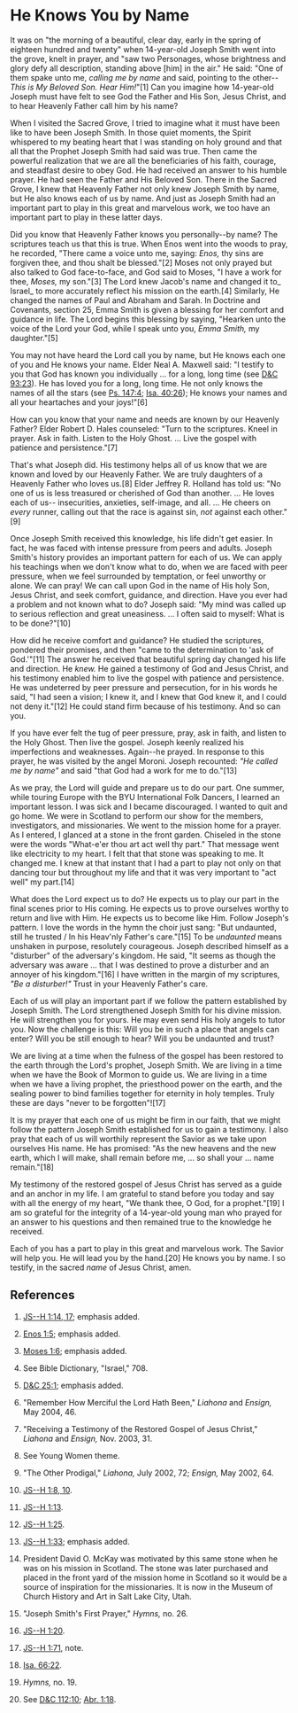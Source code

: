 # He Knows You by Name

It was on "the morning of a beautiful, clear day, early in the spring of
eighteen hundred and twenty" when 14-year-old Joseph Smith went into the
grove, knelt in prayer, and "saw two Personages, whose brightness and glory
defy all description, standing above [him] in the air." He said: "One of them
spake unto me, _calling me by name_ and said, pointing to the other--_This is
My Beloved Son. Hear Him!_"[1] Can you imagine how 14-year-old Joseph must
have felt to see God the Father and His Son, Jesus Christ, and to hear
Heavenly Father call him by his name?

When I visited the Sacred Grove, I tried to imagine what it must have been
like to have been Joseph Smith. In those quiet moments, the Spirit whispered
to my beating heart that I was standing on holy ground and that all that the
Prophet Joseph Smith had said was true. Then came the powerful realization
that we are all the beneficiaries of his faith, courage, and steadfast desire
to obey God. He had received an answer to his humble prayer. He had seen the
Father and His Beloved Son. There in the Sacred Grove, I knew that Heavenly
Father not only knew Joseph Smith by name, but He also knows each of us by
name. And just as Joseph Smith had an important part to play in this great and
marvelous work, we too have an important part to play in these latter days.

Did you know that Heavenly Father knows you personally--by name? The
scriptures teach us that this is true. When Enos went into the woods to pray,
he recorded, "There came a voice unto me, saying: _Enos,_ thy sins are
forgiven thee, and thou shalt be blessed."[2] Moses not only prayed but also
talked to God face-to-face, and God said to Moses, "I have a work for thee,
_Moses,_ my son."[3] The Lord knew Jacob's name and changed it to_ Israel_ to
more accurately reflect his mission on the earth.[4] Similarly, He changed the
names of Paul and Abraham and Sarah. In Doctrine and Covenants, section 25,
Emma Smith is given a blessing for her comfort and guidance in life. The Lord
begins this blessing by saying, "Hearken unto the voice of the Lord your God,
while I speak unto you, _Emma Smith,_ my daughter."[5]

You may not have heard the Lord call you by name, but He knows each one of you
and He knows your name. Elder Neal A. Maxwell said: "I testify to you that God
has known you individually ... for a long, long time (see [D&amp;C
93:23](/scriptures/dc-testament/dc/93.23?lang=eng#22)). He has loved you for a
long, long time. He not only knows the names of all the stars (see [Ps.
147:4](/scriptures/ot/ps/147.4?lang=eng#3); [Isa.
40:26](/scriptures/ot/isa/40.26?lang=eng#25)); He knows your names and all
your heartaches and your joys!"[6]

How can you know that your name and needs are known by our Heavenly Father?
Elder Robert D. Hales counseled: "Turn to the scriptures. Kneel in prayer. Ask
in faith. Listen to the Holy Ghost. ... Live the gospel with patience and
persistence."[7]

That's what Joseph did. His testimony helps all of us know that we are known
and loved by our Heavenly Father. We are truly daughters of a Heavenly Father
who loves us.[8] Elder Jeffrey R. Holland has told us: "No one of us is less
treasured or cherished of God than another. ... He loves each of us--
insecurities, anxieties, self-image, and all. ... He cheers on _every_ runner,
calling out that the race is against sin, _not_ against each other."[9]

Once Joseph Smith received this knowledge, his life didn't get easier. In
fact, he was faced with intense pressure from peers and adults. Joseph Smith's
history provides an important pattern for each of us. We can apply his
teachings when we don't know what to do, when we are faced with peer pressure,
when we feel surrounded by temptation, or feel unworthy or alone. We can pray!
We can call upon God in the name of His holy Son, Jesus Christ, and seek
comfort, guidance, and direction. Have you ever had a problem and not known
what to do? Joseph said: "My mind was called up to serious reflection and
great uneasiness. ... I often said to myself: What is to be done?"[10]

How did he receive comfort and guidance? He studied the scriptures, pondered
their promises, and then "came to the determination to 'ask of God.'"[11] The
answer he received that beautiful spring day changed his life and direction.
He _knew._ He gained a testimony of God and Jesus Christ, and his testimony
enabled him to live the gospel with patience and persistence. He was
undeterred by peer pressure and persecution, for in his words he said, "I had
seen a vision; I knew it, and I knew that God knew it, and I could not deny
it."[12] He could stand firm because of his testimony. And so can you.

If you have ever felt the tug of peer pressure, pray, ask in faith, and listen
to the Holy Ghost. Then live the gospel. Joseph keenly realized his
imperfections and weaknesses. Again--he prayed. In response to this prayer, he
was visited by the angel Moroni. Joseph recounted: _"He called me by name"_
and said "that God had a work for me to do."[13]

As we pray, the Lord will guide and prepare us to do our part. One summer,
while touring Europe with the BYU International Folk Dancers, I learned an
important lesson. I was sick and I became discouraged. I wanted to quit and go
home. We were in Scotland to perform our show for the members, investigators,
and missionaries. We went to the mission home for a prayer. As I entered, I
glanced at a stone in the front garden. Chiseled in the stone were the words
"What-e'er thou art act well thy part." That message went like electricity to
my heart. I felt that that stone was speaking to me. It changed me. I knew at
that instant that I had a part to play not only on that dancing tour but
throughout my life and that it was very important to "act well" my part.[14]

What does the Lord expect us to do? He expects us to play our part in the
final scenes prior to His coming. He expects us to prove ourselves worthy to
return and live with Him. He expects us to become like Him. Follow Joseph's
pattern. I love the words in the hymn the choir just sang: "But undaunted,
still he trusted / In his Heav'nly Father's care."[15] To be _undaunted_ means
unshaken in purpose, resolutely courageous. Joseph described himself as a
"disturber" of the adversary's kingdom. He said, "It seems as though the
adversary was aware ... that I was destined to prove a disturber and an annoyer
of his kingdom."[16] I have written in the margin of my scriptures, _"Be a
disturber!"_ Trust in your Heavenly Father's care.

Each of us will play an important part if we follow the pattern established by
Joseph Smith. The Lord strengthened Joseph Smith for his divine mission. He
will strengthen you for yours. He may even send His holy angels to tutor you.
Now the challenge is this: Will you be in such a place that angels can enter?
Will you be still enough to hear? Will you be undaunted and trust?

We are living at a time when the fulness of the gospel has been restored to
the earth through the Lord's prophet, Joseph Smith. We are living in a time
when we have the Book of Mormon to guide us. We are living in a time when we
have a living prophet, the priesthood power on the earth, and the sealing
power to bind families together for eternity in holy temples. Truly these are
days "never to be forgotten"![17]

It is my prayer that each one of us might be firm in our faith, that we might
follow the pattern Joseph Smith established for us to gain a testimony. I also
pray that each of us will worthily represent the Savior as we take upon
ourselves His name. He has promised: "As the new heavens and the new earth,
which I will make, shall remain before me, ... so shall your ... name remain."[18]

My testimony of the restored gospel of Jesus Christ has served as a guide and
an anchor in my life. I am grateful to stand before you today and say with all
the energy of my heart, "We thank thee, O God, for a prophet."[19] I am so
grateful for the integrity of a 14-year-old young man who prayed for an answer
to his questions and then remained true to the knowledge he received.

Each of you has a part to play in this great and marvelous work. The Savior
will help you. He will lead you by the hand.[20] He knows you by name. I so
testify, in the sacred _name_ of Jesus Christ, amen.

## References

  1. [JS--H 1:14, 17](https://www.lds.org/scriptures/pgp/js-h/1.14,17?lang=eng#13); emphasis added.

  2. [Enos 1:5](https://www.lds.org/scriptures/bofm/enos/1.5?lang=eng#4); emphasis added.

  3. [Moses 1:6](https://www.lds.org/scriptures/pgp/moses/1.6?lang=eng#5); emphasis added.

  4. See Bible Dictionary, "Israel," 708.

  5. [D&amp;C 25:1](https://www.lds.org/scriptures/dc-testament/dc/25.1?lang=eng#0); emphasis added.

  6. "Remember How Merciful the Lord Hath Been," _Liahona_ and _Ensign,_ May 2004, 46.

  7. "Receiving a Testimony of the Restored Gospel of Jesus Christ," _Liahona_ and _Ensign,_ Nov. 2003, 31.

  8. See Young Women theme.

  9. "The Other Prodigal," _Liahona,_ July 2002, 72; _Ensign,_ May 2002, 64.

  10. [JS--H 1:8, 10](https://www.lds.org/scriptures/pgp/js-h/1.8,10?lang=eng#7).

  11. [JS--H 1:13](https://www.lds.org/scriptures/pgp/js-h/1.13?lang=eng#12).

  12. [JS--H 1:25](https://www.lds.org/scriptures/pgp/js-h/1.25?lang=eng#24).

  13. [JS--H 1:33](https://www.lds.org/scriptures/pgp/js-h/1.33?lang=eng#32); emphasis added.

  14. President David O. McKay was motivated by this same stone when he was on his mission in Scotland. The stone was later purchased and placed in the front yard of the mission home in Scotland so it would be a source of inspiration for the missionaries. It is now in the Museum of Church History and Art in Salt Lake City, Utah.

  15. "Joseph Smith's First Prayer," _Hymns,_ no. 26.

  16. [JS--H 1:20](https://www.lds.org/scriptures/pgp/js-h/1.20?lang=eng#19).

  17. [JS--H 1:71](https://www.lds.org/scriptures/pgp/js-h/1.71?lang=eng#70), note.

  18. [Isa. 66:22](https://www.lds.org/scriptures/ot/isa/66.22?lang=eng#21).

  19. _Hymns,_ no. 19.

  20. See [D&amp;C 112:10](https://www.lds.org/scriptures/dc-testament/dc/112.10?lang=eng#9); [Abr. 1:18](https://www.lds.org/scriptures/pgp/abr/1.18?lang=eng#17).

